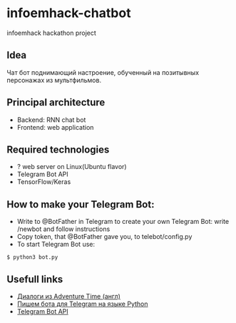 # infoemhack-chatbot
infoemhack hackathon project

## Idea
Чат бот поднимающий настроение, обученный на позитывных персонажах из мультфильмов.

## Principal architecture
* Backend: RNN chat bot
* Frontend: web application 

## Required technologies
+ ? web server on Linux(Ubuntu flavor)
+ Telegram Bot API
+ TensorFlow/Keras

## How to make your Telegram Bot:
+ Write to @BotFather in Telegram to create your own Telegram Bot: write /newbot and follow instructions
+ Copy token, that @BotFather gave you, to telebot/config.py
+ To start Telegram Bot use:

```
$ python3 bot.py
```

## Usefull links
- [Диалоги из Adventure Time (англ)]
- [Пишем бота для Telegram на языке Python]
- [Telegram Bot API]

[Диалоги из Adventure Time (англ)]: <https://en.wikiquote.org/wiki/Adventure_Time> 
[Пишем бота для Telegram на языке Python]: <https://groosha.gitbooks.io/telegram-bot-lessons/content/> 
[Telegram Bot API]: <https://core.telegram.org/bots/api> 
[Основа для tf-бота]: <https://github.com/tensorflow/models/tree/master/tutorials/rnn/translate>
